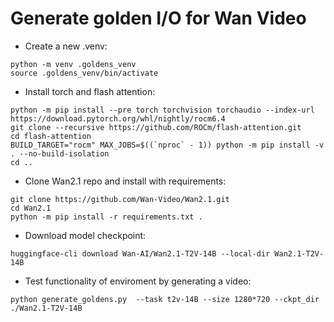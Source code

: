 # Generate golden I/O for Wan Video

 - Create a new .venv:
```shell
python -m venv .goldens_venv
source .goldens_venv/bin/activate
```
 - Install torch and flash attention:
```shell
python -m pip install --pre torch torchvision torchaudio --index-url https://download.pytorch.org/whl/nightly/rocm6.4
git clone --recursive https://github.com/ROCm/flash-attention.git
cd flash-attention
BUILD_TARGET="rocm" MAX_JOBS=$((`nproc` - 1)) python -m pip install -v . --no-build-isolation
cd ..
```
 - Clone Wan2.1 repo and install with requirements:
```shell
git clone https://github.com/Wan-Video/Wan2.1.git
cd Wan2.1
python -m pip install -r requirements.txt .
```
 - Download model checkpoint:
```shell
huggingface-cli download Wan-AI/Wan2.1-T2V-14B --local-dir Wan2.1-T2V-14B
```
 - Test functionality of enviroment by generating a video:
```shell
python generate_goldens.py  --task t2v-14B --size 1280*720 --ckpt_dir ./Wan2.1-T2V-14B
```
